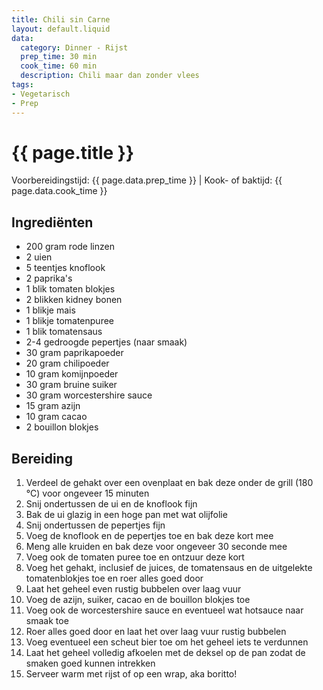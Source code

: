 ```yaml
---
title: Chili sin Carne
layout: default.liquid
data:
  category: Dinner - Rijst
  prep_time: 30 min
  cook_time: 60 min
  description: Chili maar dan zonder vlees
tags:
- Vegetarisch
- Prep
---
```

# {{ page.title }}

Voorbereidingstijd: {{ page.data.prep_time }} | Kook- of baktijd: {{ page.data.cook_time }}

## Ingrediënten
- 200 gram rode linzen
- 2 uien
- 5 teentjes knoflook
- 2 paprika's
- 1 blik tomaten blokjes
- 2 blikken kidney bonen
- 1 blikje mais
- 1 blikje tomatenpuree
- 1 blik tomatensaus
- 2-4 gedroogde pepertjes (naar smaak)
- 30 gram paprikapoeder
- 20 gram chilipoeder
- 10 gram komijnpoeder
- 30 gram bruine suiker
- 30 gram worcestershire sauce
- 15 gram azijn
- 10 gram cacao
- 2 bouillon blokjes

## Bereiding
1. Verdeel de gehakt over een ovenplaat en bak deze onder de grill (180 °C) voor ongeveer 15 minuten
2. Snij ondertussen de ui en de knoflook fijn
3. Bak de ui glazig in een hoge pan met wat olijfolie
4. Snij ondertussen de pepertjes fijn
5. Voeg de knoflook en de pepertjes toe en bak deze kort mee
6. Meng alle kruiden en bak deze voor ongeveer 30 seconde mee
7. Voeg ook de tomaten puree toe en ontzuur deze kort
8. Voeg het gehakt, inclusief de juices, de tomatensaus en de uitgelekte tomatenblokjes toe en roer alles goed door
9. Laat het geheel even rustig bubbelen over laag vuur
10. Voeg de azijn, suiker, cacao en de bouillon blokjes toe
11. Voeg ook de worcestershire sauce en eventueel wat hotsauce naar smaak toe
12. Roer alles goed door en laat het over laag vuur rustig bubbelen
13. Voeg eventueel een scheut bier toe om het geheel iets te verdunnen
14. Laat het geheel volledig afkoelen met de deksel op de pan zodat de smaken goed kunnen intrekken
15. Serveer warm met rijst of op een wrap, aka boritto!
